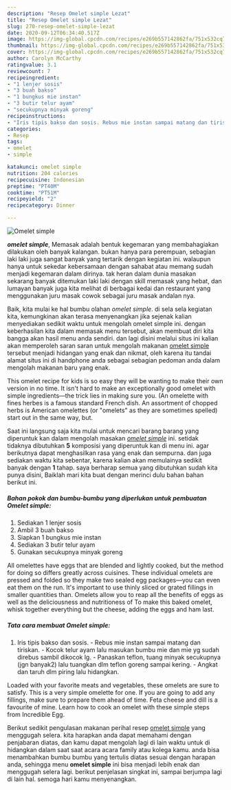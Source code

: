 ```yaml
---
description: "Resep Omelet simple Lezat"
title: "Resep Omelet simple Lezat"
slug: 270-resep-omelet-simple-lezat
date: 2020-09-12T06:34:40.517Z
image: https://img-global.cpcdn.com/recipes/e269b557142862fa/751x532cq70/omelet-simple-foto-resep-utama.jpg
thumbnail: https://img-global.cpcdn.com/recipes/e269b557142862fa/751x532cq70/omelet-simple-foto-resep-utama.jpg
cover: https://img-global.cpcdn.com/recipes/e269b557142862fa/751x532cq70/omelet-simple-foto-resep-utama.jpg
author: Carolyn McCarthy
ratingvalue: 3.1
reviewcount: 7
recipeingredient:
- "1 lenjer sosis"
- "3 buah bakso"
- "1 bungkus mie instan"
- "3 butir telur ayam"
- "secukupnya minyak goreng"
recipeinstructions:
- "Iris tipis bakso dan sosis. Rebus mie instan sampai matang dan tiriskan. Kocok telur ayam lalu masukan bumbu mie dan mie yg sudah direbus sambil dikocok lg. Panaskan teflon, tuang minyak secukupnya (jgn banyak2) lalu tuangkan dlm teflon goreng sampai kering. Angkat dan taruh dlm piring lalu hidangkan."
categories:
- Resep
tags:
- omelet
- simple

katakunci: omelet simple 
nutrition: 204 calories
recipecuisine: Indonesian
preptime: "PT40M"
cooktime: "PT51M"
recipeyield: "2"
recipecategory: Dinner

---
```



![Omelet simple](https://img-global.cpcdn.com/recipes/e269b557142862fa/751x532cq70/omelet-simple-foto-resep-utama.jpg)

<b><i>omelet simple</i></b>, Memasak adalah bentuk kegemaran yang membahagiakan dilakukan oleh banyak kalangan. bukan hanya para perempuan, sebagian laki laki juga sangat banyak yang tertarik dengan kegiatan ini. walaupun hanya untuk sekedar kebersamaan dengan sahabat atau memang sudah menjadi kegemaran dalam dirinya. tak heran dalam dunia masakan sekarang banyak ditemukan laki laki dengan skill memasak yang hebat, dan lumayan banyak juga kita melihat di berbagai kedai dan restaurant yang menggunakan juru masak cowok sebagai juru masak andalan nya.

Baik, kita mulai ke hal bumbu olahan <i>omelet simple</i>. di sela sela kegiatan kita, kemungkinan akan terasa menyenangkan jika sejenak kalian menyediakan sedikit waktu untuk mengolah omelet simple ini. dengan keberhasilan kita dalam memasak menu tersebut, akan membuat diri kita bangga akan hasil menu anda sendiri. dan lagi disini melalui situs ini kalian akan memperoleh saran saran untuk mengolah makanan <u>omelet simple</u> tersebut menjadi hidangan yang enak dan nikmat, oleh karena itu tandai alamat situs ini di handphone anda sebagai sebagian pedoman anda dalam mengolah makanan baru yang enak.

This omelet recipe for kids is so easy they will be wanting to make their own version in no time. It isn&#39;t hard to make an exceptionally good omelet with simple ingredients—the trick lies in making sure you. (An omelette with fines herbes is a famous standard French dish. An assortment of chopped herbs is American omelettes (or &#34;omelets&#34; as they are sometimes spelled) start out in the same way, but.


Saat ini langsung saja kita mulai untuk mencari barang barang yang diperuntuk kan dalam mengolah masakan <u><i>omelet simple</i></u> ini. setidak tidaknya dibutuhkan <b>5</b> komposisi yang diperuntuk kan di menu ini. agar berikutnya dapat menghasilkan rasa yang enak dan sempurna. dan juga sediakan waktu kita sebentar, karena kalian akan memulainya sedikit banyak dengan <b>1</b> tahap. saya berharap semua yang dibutuhkan sudah kita punya disini, Baiklah mari kita buat dengan merinci dulu bahan bahan berikut ini.

<!--inarticleads1-->

##### Bahan pokok dan bumbu-bumbu yang diperlukan untuk pembuatan Omelet simple:

1. Sediakan 1 lenjer sosis
1. Ambil 3 buah bakso
1. Siapkan 1 bungkus mie instan
1. Sediakan 3 butir telur ayam
1. Gunakan secukupnya minyak goreng


All omelettes have eggs that are blended and lightly cooked, but the method for doing so differs greatly across cuisines. These individual omelets are pressed and folded so they make two sealed egg packages—you can even eat them on the run. It&#39;s important to use thinly sliced or grated fillings in smaller quantities than. Omelets allow you to reap all the benefits of eggs as well as the deliciousness and nutritioness of To make this baked omelet, whisk together everything but the cheese, adding the eggs and ham last. 

<!--inarticleads2-->

##### Tata cara membuat Omelet simple:

1. Iris tipis bakso dan sosis. - Rebus mie instan sampai matang dan tiriskan. - Kocok telur ayam lalu masukan bumbu mie dan mie yg sudah direbus sambil dikocok lg. - Panaskan teflon, tuang minyak secukupnya (jgn banyak2) lalu tuangkan dlm teflon goreng sampai kering. - Angkat dan taruh dlm piring lalu hidangkan.


Loaded with your favorite meats and vegetables, these omelets are sure to satisfy. This is a very simple omelette for one. If you are going to add any fillings, make sure to prepare them ahead of time. Feta cheese and dill is a favourite of mine. Learn how to cook an omelet with these simple steps from Incredible Egg. 

Berikut sedikit pengulasan makanan perihal resep <u>omelet simple</u> yang menggugah selera. kita harapkan anda dapat memahami dengan penjabaran diatas, dan kamu dapat mengolah lagi di lain waktu untuk di hidangkan dalam saat saat acara acara family atau kolega kamu. anda bisa menambahkan bumbu bumbu yang tertulis diatas sesuai dengan harapan anda, sehingga menu <b>omelet simple</b> ini bisa menjadi lebih enak dan menggugah selera lagi. berikut penjelasan singkat ini, sampai berjumpa lagi di lain hal. semoga hari kamu menyenangkan.
